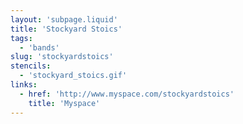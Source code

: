 ```yaml
---
layout: 'subpage.liquid'
title: 'Stockyard Stoics'
tags:
  - 'bands'
slug: 'stockyardstoics'
stencils:
  - 'stockyard_stoics.gif'
links:
  - href: 'http://www.myspace.com/stockyardstoics'
    title: 'Myspace'
---
```


